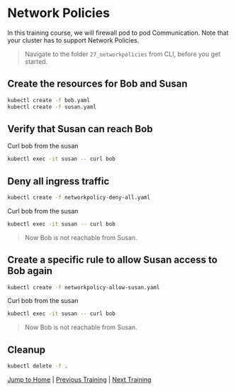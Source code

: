 # Network Policies

In this training course, we will firewall pod to pod Communication. Note that your cluster has to support Network Policies.

>Navigate to the folder `27_networkpolicies` from CLI, before you get started. 

## Create the resources for Bob and Susan

```bash
kubectl create -f bob.yaml
kubectl create -f susan.yaml
```

## Verify that Susan can reach Bob

Curl bob from the susan
```bash
kubectl exec -it susan -- curl bob
```

## Deny all ingress traffic

```bash
kubectl create -f networkpolicy-deny-all.yaml
```

Curl bob from the susan
```bash
kubectl exec -it susan -- curl bob
```
>Now Bob is not reachable from Susan.

## Create a specific rule to allow Susan access to Bob again

```bash
kubectl create -f networkpolicy-allow-susan.yaml
```

Curl bob from the susan
```bash
kubectl exec -it susan -- curl bob
```
>Now Bob is not reachable from Susan.

## Cleanup

```bash
kubectl delete -f .
```

[Jump to Home](../README.md) | [Previous Training](../26_authorization/README.md) | [Next Training](../28_helm/README.md)